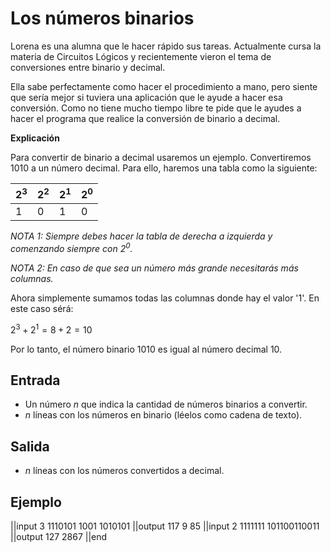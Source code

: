 # **Los números binarios**

Lorena es una alumna que le hacer rápido sus tareas. Actualmente cursa la materia de Circuitos Lógicos y recientemente vieron el tema de conversiones entre binario y decimal.

Ella sabe perfectamente como hacer el procedimiento a mano, pero siente que sería mejor si tuviera una aplicación que le ayude a hacer esa conversión. Como no tiene mucho tiempo libre te pide que le ayudes a hacer el programa que realice la conversión de binario a decimal.

**Explicación**

Para convertir de binario a decimal usaremos un ejemplo. Convertiremos $1010$ a un número decimal. Para ello, haremos una tabla como la siguiente:

|$2^3$|$2^2$|$2^1$|$2^0$|
|--|--|--|--|
|$1$|$0$|$1$|$0$|

*NOTA 1: Siempre debes hacer la tabla de derecha a izquierda y comenzando siempre con $2^0$.*

*NOTA 2: En caso de que sea un número más grande necesitarás más columnas.*

Ahora simplemente sumamos todas las columnas donde hay el valor '$1$'. En este caso sérá:

$2^3+2^1=8+2=10$

Por lo tanto, el número binario $1010$ es igual al número decimal $10$.

## **Entrada**
* Un número $n$ que indica la cantidad de números binarios a convertir.
* $n$ líneas con los números en binario (léelos como cadena de texto).

## **Salida**
* $n$ líneas con los números convertidos a decimal.

## **Ejemplo**
||input
3
1110101
1001
1010101
||output
117
9
85
||input
2
1111111
101100110011
||output
127
2867
||end